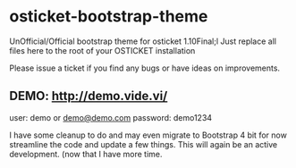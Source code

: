 # osticket-bootstrap-theme
UnOfficial/Official bootstrap theme for osticket 1.10Final;l
Just replace all files here to the root of your OSTICKET installation

Please issue a ticket if you find any bugs or have ideas on improvements.

## DEMO: http://demo.vide.vi/
user:     demo or demo@demo.com
password: demo1234


I have some cleanup to do and may even migrate to Bootstrap 4 bit for now streamline the code and update a few things.
This will again be an active development. (now that I have more time.
